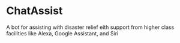 # ChatAssist
A bot for assisting with disaster relief eith support from higher class facilities like Alexa, Google Assistant, and Siri
